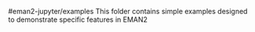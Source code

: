 #eman2-jupyter/examples
This folder contains simple examples designed to demonstrate specific features in EMAN2

